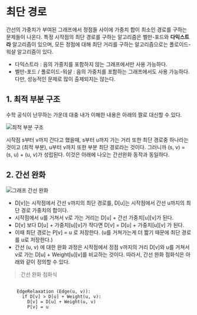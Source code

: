 # 최단 경로

간선의 가중치가 부여된 그래프에서 정점들 사이에 가중치 합이 최소인 경로를 구하는 문제들이 나온다. 특정 시작점의 최단 경로를 구하는 알고리즘은 벨만-포드와 **다익스트라** 알고리즘이 있으며, 모든 정점에 대해 최단 거리를 구하는 알고리즘으로는 폴로이드-워샬 알고리즘이 있다.

+ 다익스트라 : 음의 가중치를 포함하지 않는 그래프에서만 사용 가능하다.
+ 벨만-포드 / 폴로이드-워샬 : 음의 가중치를 포함하는 그래프에서도 사용 가능하다. 다만, 성능적인 문제로 많이 출제되지는 않는다.

## 1. 최적 부분 구조

수학 공식이 난무하는 가운데 대충 내가 이해한 내용은 아래의 짤로 대신할 수 있다.

![최적 부분 구조](http://www.algocoding.net/_images/subpath.png)

시작점 s부터 v까지 간다고 했을때, s부터 u까지 가는 거리 또한 최단 경로중 하나라는 것이고 (최적 부분), u부터 v까지 또한 부분 최단 경로라는 것이다. 그러니까 (s, v) = (s, u) + (u, v)가 성립된다. 이것은 아래에 나오는 간선완화 동작과 동일하다.

## 2. 간선 완화

![그래프 간선 완화](http://www.algocoding.net/_images/relax.png)

+ D[v]는 시작점에서 간선 v까지의 최단 경로를, D[u]는 시작점에서 간선 u까지의 최단 경로 가중치의 합이다.
+ 시작점에서 u를 거쳐서 v로 가는 거리는 D[u] + 간선 가중치[u][v]가 된다.
+ D[v] 보다 D[u] + 가중치[u][v]가 작다면 D[v] = D[u] + 가중치[u][v] 가 된다.
+ 이때 최단 경로는 P[v] = u 로 저장한다. (u를 거쳐가는게 더 짧기 때문에 최단 경로를 u로 저장한다.)
+ 간선 (u, v) 에 대한 완화 과정은 시작점에서 정점 v까지의 거리 D[v]와 u를 거쳐서 v로 가는 D[u] + Weight[u][v]를 비교하는 것이다. 따라서, 간선 완화 점화식은 아래와 같이 정의할 수 있다.

> 간선 완화 점화식
<pre>
  <code>
    EdgeRelaxation (Edge(u, v)):
      if D[v] > D[u] + Weight(u, v):
        D[v] = D[u] + Weight(u, v)
        P[v] = u
  </code>
</pre>
